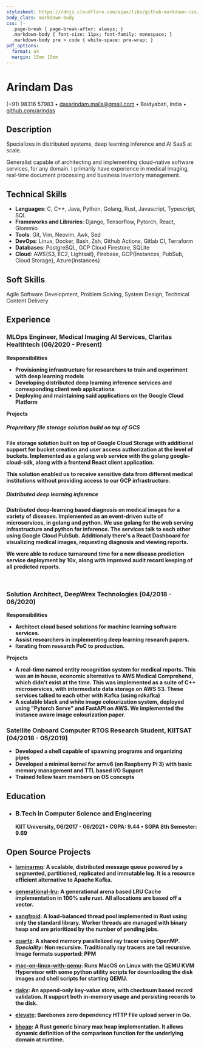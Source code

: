 ```yaml
---
stylesheet: https://cdnjs.cloudflare.com/ajax/libs/github-markdown-css/2.10.0/github-markdown.min.css
body_class: markdown-body
css: |-
  .page-break { page-break-after: always; }
  .markdown-body { font-size: 11px; font-family: monospace; }
  .markdown-body pre > code { white-space: pre-wrap; }
pdf_options:
  format: a4
  margin: 15mm 15mm 
---
```


# Arindam Das
(+91) 98316 57983 • dasarindam.mails@gmail.com • Baidyabati, India • [github.com/arindas](https://github.com/arindas)

## Description
Specializes in distributed systems, deep learning inference and AI SaaS at scale.

Generalist capable of architecting and implementing cloud-native software services, for any domain. I primarily have 
experience in medical imaging, real-time document processing and business inventory management.

## Technical Skills
- __Languages__: C, C++, Java, Python, Golang, Rust, Javascript, Typescript, SQL
- __Frameworks and Libraries__: Django, Tensorflow, Pytorch, React, Glommio
- __Tools__: Git, Vim, Neovim, Awk, Sed
- __DevOps__: Linux, Docker, Bash, Zsh, Github Actions, Gitlab CI, Terraform
- __Databases__: PostgreSQL, GCP Cloud Firestore, SQLite
- __Cloud__: AWS{S3, EC2, Lightsail}, Firebase, GCP{Instances, PubSub, Cloud Storage}, Azure{Instances}

## Soft Skills
Agile Software Development, Problem Solving, System Design, Technical Content Delivery

## Experience
<h3>MLOps Engineer, Medical Imaging AI Services, Claritas Healthtech (06/2020 - Present)</h3>

<b>Responsibilities<b>

- Provisioning infrastructure for researchers to train and experiment with deep learning models
- Developing distributed deep learning inference services and corresponding client web applications
- Deploying and maintaining said applications on the Google Cloud Platform

<b>Projects<b>

<h5>Propreitary file storage solution build on top of GCS</h5>
File storage solution built on top of Google Cloud Storage with additional support for bucket creation and user 
access authorization at the level of buckets. Implemented as a golang web service with the golang google-cloud-sdk,
along with a frontend React client application.

This solution enabled us to receive sensitive data from different medical institutions without providing access to our GCP infrastructure. 

<h5>Distributed deep learning inference</h5>
Distributed deep-learning based diagnosis on medical images for a variety of diseases. Implemented as an event-driven suite of 
microservices, in golang and python. We use golang for the web serving infrastructure and python for inference. The services talk 
to each other using Google Cloud PubSub. Additionaly there's a React Dashboard for visualizing medical images,
requesting diagnosis and viewing reports.

We were able to reduce turnaround time for a new disease prediction service deployment by 10x, along
with improved audit record keeping of all predicted reports.

<br/>

<h3>Solution Architect, DeepWrex Technologies (04/2018 - 06/2020)</h3>

<b>Responsibilities</b>
- Architect cloud based solutions for machine learning software services.
- Assist researchers in implementing deep learning research papers.
- Iterating from research PoC to production.

<b>Projects</b>
- A real-time named entity recognition system for medical reports. This was an in house, economic alternative to
AWS Medical Comprehend, which didn't exist at the time. This was implemented as a suite of C++ microservices, with
intermediate data storage on AWS S3. These services talked to each other with Kafka (using rdkafka)
- A scalable black and white image colourization system, deployed using "Pytorch Serve" and FastAPI on AWS. We 
implemented the instance aware image colourization paper.

<h3>Satellite Onboard Computer RTOS Research Student, KIITSAT (04/2018 - 05/2019)</h3>

- Developed a shell capable of spawning programs and organizing pipes
- Developed a minimal kernel for armv6 (on Raspberry Pi 3) with basic memory management and TTL based I/O Support
- Trained fellow team members on OS concepts

<!--
<h3>VR 3d Game Development Instructor, CampK12 (03/2020 - 06/2020)</h3>

<b>Responsibilities</b>
- Teaching K12 students about game development which entailed:
  - Problem solving skills
  - Basic Programming using Javascript
  - Trigonometry
  - _Patience and Perseverance_

Some projects that I taught to students can be found at https://github.com/arindas-campk12
-->

## Education
- <h3>B.Tech in Computer Science and Engineering</h3> 
  KIIT University, 06/2017 - 06/2021 • CGPA: 9.44 • SGPA 8th Semester: 9.69

## Open Source Projects
- [laminarmq](https://github.com/arindas/laminarmq): A scalable, distributed message queue powered by a segmented, partitioned, 
replicated and immutable log. It is a resource efficient alternative to Apache Kafka.


- [generational-lru](https://github.com/arindas/generational-lru): A generational arena based LRU Cache implementation
  in 100% safe rust. All allocations are based off a vector.


- [sangfroid](https://github.com/arindas/sangfroid): A load-balanced thread pool implemented in Rust using only the 
  standard library. Worker threads are managed with binary heap and are prioritized by the number of pending jobs.


- [quartz](https://github.com/arindas/quartz): A shared memory parallelized ray tracer using OpenMP.
  _Speciality:_ Non recursive. Traditionally ray tracers are tail recursive. Image formats supported: PPM


- [mac-on-linux-with-qemu](https://github.com/arindas/mac-on-linux-with-qemu): Runs MacOS on Linux with the QEMU
  KVM Hypervisor with some python utility scripts for downloading the disk images and shell scripts for starting QEMU.


- [riakv](https://github.com/arindas/riakv): An append-only key-value store, with checksum based record validation.
  It support both in-memory usage and persisting records to the disk.


- [elevate](https://github.com/arindas/elevate): Barebones zero dependency HTTP File upload server in Go.


- [bheap](https://github.com/arindas/bheap): A Rust generic binary max heap implementation. It allows dynamic 
  definition of the comparison function for the underlying domain at runtime.
